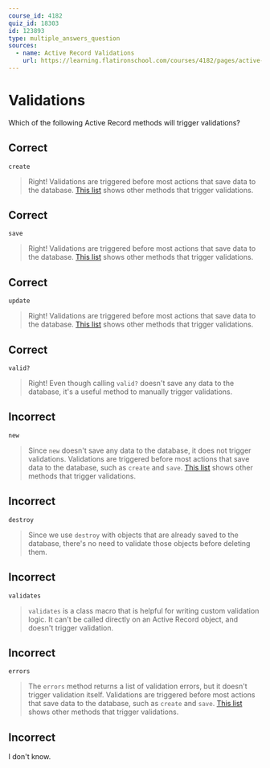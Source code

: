 ```yaml
---
course_id: 4182
quiz_id: 18303
id: 123893
type: multiple_answers_question
sources:
  - name: Active Record Validations
    url: https://learning.flatironschool.com/courses/4182/pages/active-record-validations
---
```


# Validations

Which of the following Active Record methods will trigger validations?

## Correct

`create`

> Right! Validations are triggered before most actions that save data to the
> database.
> [This list](https://guides.rubyonrails.org/active_record_validations.html#when-does-validation-happen-questionmark)
> shows other methods that trigger validations.

## Correct

`save`

> Right! Validations are triggered before most actions that save data to the
> database.
> [This list](https://guides.rubyonrails.org/active_record_validations.html#when-does-validation-happen-questionmark)
> shows other methods that trigger validations.

## Correct

`update`

> Right! Validations are triggered before most actions that save data to the
> database.
> [This list](https://guides.rubyonrails.org/active_record_validations.html#when-does-validation-happen-questionmark)
> shows other methods that trigger validations.

## Correct

`valid?`

> Right! Even though calling `valid?` doesn't save any data to the database,
> it's a useful method to manually trigger validations.

## Incorrect

`new`

> Since `new` doesn't save any data to the database, it does not trigger
> validations. Validations are triggered before most actions that save data to
> the database, such as `create` and `save`.
> [This list](https://guides.rubyonrails.org/active_record_validations.html#when-does-validation-happen-questionmark)
> shows other methods that trigger validations.

## Incorrect

`destroy`

> Since we use `destroy` with objects that are already saved to the database,
> there's no need to validate those objects before deleting them.

## Incorrect

`validates`

> `validates` is a class macro that is helpful for writing custom validation
> logic. It can't be called directly on an Active Record object, and doesn't
> trigger validation.

## Incorrect

`errors`

> The `errors` method returns a list of validation errors, but it doesn't
> trigger validation itself. Validations are triggered before most actions that
> save data to the database, such as `create` and `save`.
> [This list](https://guides.rubyonrails.org/active_record_validations.html#when-does-validation-happen-questionmark)
> shows other methods that trigger validations.

## Incorrect

I don't know.
